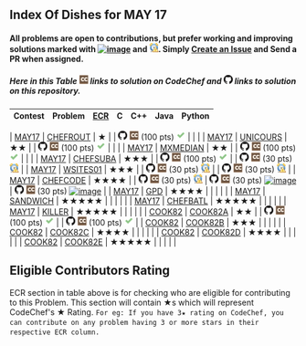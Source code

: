 ## Index Of Dishes for MAY 17

#### All problems are open to contributions, but prefer working and improving solutions marked with [![image](../img/WA.png)](#) and [![image](../img/TLE.png)](#). Simply [Create an Issue](https://github.com/aashutoshrathi/CodeChef/issues/new) and Send a PR when assigned.

##### Here in this Table ![image](../img/CC.png) links to solution on CodeChef and ![image](../img/GH.png) links to solution on this repository.


| Contest | Problem | [ECR](#ecr) | C | C++ | Java | Python |
|:--------------|:----------------:|:----------------:|:----------------:|:----------------:|:-----------------:|:-----------------:|
<a name="long"></a>
| [MAY17](https://www.codechef.com/MAY17) | [CHEFROUT](https://www.codechef.com/MAY17/problems/CHEFROUT) | ★ | | [![image](../img/GH.png)](MAY/MAY17/CHEFROUT/CHEFROUT.cpp)  [![image](../img/CC.png)](https://www.codechef.com/viewsolution/13488483) (100 pts) [![image](../img/AC.png)](#) | | |
| [MAY17](https://www.codechef.com/MAY17) | [UNICOURS](https://www.codechef.com/MAY17/problems/UNICOURS) | ★★ | | [![image](../img/GH.png)](MAY/MAY17/UNICOURS/UNICOURS.cpp)  [![image](../img/CC.png)](https://www.codechef.com/viewsolution/13485038) (100 pts) [![image](../img/AC.png)](#) | | |
| [MAY17](https://www.codechef.com/MAY17) | [MXMEDIAN](https://www.codechef.com/MAY17/problems/MXMEDIAN) | ★★ | | [![image](../img/GH.png)](MAY/MAY17/MXMEDIAN/MXMEDIAN.cpp)  [![image](../img/CC.png)](https://www.codechef.com/viewsolution/13489057) (100 pts) [![image](../img/AC.png)](#) | | |
| [MAY17](https://www.codechef.com/MAY17) | [CHEFSUBA](https://www.codechef.com/MAY17/problems/CHEFSUBA) | ★★★ | | [![image](../img/GH.png)](MAY/MAY17/CHEFSUBA/CHEFSUBA.cpp)  [![image](../img/CC.png)](https://www.codechef.com/viewsolution/13521626) (100 pts) [![image](../img/AC.png)](#) | | [![image](../img/GH.png)](MAY/MAY17/CHEFSUBA/CHEFSUBA.py)  [![image](../img/CC.png)](https://www.codechef.com/viewsolution/13587367) (30 pts) [![image](../img/TLE.png)](#) |
| [MAY17](https://www.codechef.com/MAY17) | [WSITES01](https://www.codechef.com/MAY17/problems/WSITES01) | ★★★ | | [![image](../img/GH.png)](MAY/MAY17/WSITES01/WSITES01.cpp)  [![image](../img/CC.png)](https://www.codechef.com/viewsolution/13539627) (30 pts) [![image](../img/TLE.png)](#) | | [![image](../img/GH.png)](MAY/MAY17/WSITES01/WSITES01.py)  [![image](../img/CC.png)](https://www.codechef.com/viewsolution/13540222) (30 pts) [![image](../img/TLE.png)](#) |
| [MAY17](https://www.codechef.com/MAY17) | [CHEFCODE](https://www.codechef.com/MAY17/problems/CHEFCODE) | ★★★★ | | [![image](../img/GH.png)](MAY/MAY17/CHEFCODE/CHEFCODE.cpp)  [![image](../img/CC.png)](https://www.codechef.com/viewsolution/13511169) (30 pts) [![image](../img/TLE.png)](#) | [![image](../img/GH.png)](MAY/MAY17/CHEFCODE/CHEFCODE.java)  [![image](../img/CC.png)](https://www.codechef.com/viewsolution/13548344) (30 pts) [![image](../img/WA.png)](#) | [![image](../img/GH.png)](MAY/MAY17/CHEFCODE/CHEFCODE.py)  [![image](../img/CC.png)](https://www.codechef.com/viewsolution/13555085) (30 pts) [![image](../img/WA.png)](#) |
| [MAY17](https://www.codechef.com/MAY17) | [GPD](https://www.codechef.com/MAY17/problems/GPD) | ★★★★ | | | | |
| [MAY17](https://www.codechef.com/MAY17) | [SANDWICH](https://www.codechef.com/MAY17/problems/SANDWICH) | ★★★★★ | | | | |
| [MAY17](https://www.codechef.com/MAY17) | [CHEFBATL](https://www.codechef.com/MAY17/problems/CHEFBATL) | ★★★★★ | | | | |
| [MAY17](https://www.codechef.com/MAY17) | [KILLER](https://www.codechef.com/MAY17/problems/KILLER) | ★★★★★ | | | | |
<a name="cook"></a>
| [COOK82](https://www.codechef.com/COOK82) | [COOK82A](https://www.codechef.com/COOK82/problems/COOK82A) | ★★ | | [![image](../img/GH.png)](MAY/COOK82/COOK82A/COOK82A.cpp)  [![image](../img/CC.png)](https://www.codechef.com/viewsolution/13699856) (100 pts) [![image](../img/AC.png)](#) | | [![image](../img/GH.png)](MAY/COOK82/COOK82A/COOK82A.py)  [![image](../img/CC.png)](https://www.codechef.com/viewsolution/13701118) (100 pts) [![image](../img/AC.png)](#) |
| [COOK82](https://www.codechef.com/COOK82) | [COOK82B](https://www.codechef.com/COOK82/problems/COOK82B) | ★★★ | | | | |
| [COOK82](https://www.codechef.com/COOK82) | [COOK82C](https://www.codechef.com/COOK82/problems/COOK82C) | ★★★★ | | | | |
| [COOK82](https://www.codechef.com/COOK82) | [COOK82D](https://www.codechef.com/COOK82/problems/COOK82D) | ★★★★ | | | | |
| [COOK82](https://www.codechef.com/COOK82) | [COOK82E](https://www.codechef.com/COOK82/problems/COOK82E) | ★★★★★ | | | | |


<a name="ecr"></a>
## Eligible Contributors Rating

ECR section in table above is for checking who are eligible for contributing to this Problem.
This section will contain ★s which will represent CodeChef's ★ Rating.
`For eg: If you have 3★ rating on CodeChef, you can contribute on any problem having 3 or more stars in their respective ECR column.`
